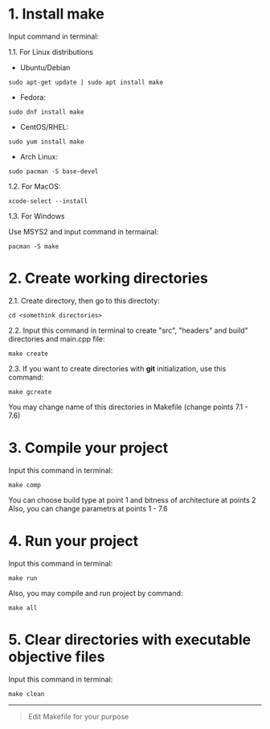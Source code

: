 # 1. Install make
Input command in terminal:

1.1. For Linux distributions

* Ubuntu/Debian 

```
sudo apt-get update | sudo apt install make
```

* Fedora:

```
sudo dnf install make
```

* CentOS/RHEL:

```
sudo yum install make
```

* Arch Linux:

```
sudo pacman -S base-devel

```

1.2. For MacOS:

```
xcode-select --install
```

1.3. For Windows

Use MSYS2 and input command in termainal:

```
pacman -S make
```

# 2. Create working dirеctories
2.1. Create directory, then go to this directoty:

```
cd <somethink directories>
```

2.2. Input this command in terminal to create "src", "headers" and build" directories and main.cpp file:

```
make create
```

2.3. If you want to create directories with **git** initialization, use this command:

```
make gcreate
```

You may change name of this directories in Makefile (change points 7.1 - 7.6)

# 3. Compile your project
Input this command in terminal:

```
make comp
```

You can choose build type at point 1 and bitness of architecture at points 2
Also, you can change parametrs at points 1 - 7.6

# 4. Run your project
Input this command in terminal:

```
make run
```

Also, you may compile and run project by command:

```
make all
```

# 5. Clear directories with executable objective files
Input this command in terminal:

```
make clean
```
 
____

>Edit Makefile for your purpose